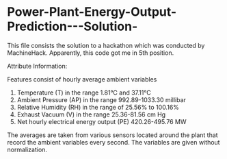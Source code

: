 # Power-Plant-Energy-Output-Prediction---Solution-

This file consists the solution to a hackathon which was conducted by MachineHack. Apparently, this code got me in 5th position.


Attribute Information:

Features consist of hourly average ambient variables

1. Temperature (T) in the range 1.81°C and 37.11°C
2. Ambient Pressure (AP) in the range 992.89-1033.30 millibar
3. Relative Humidity (RH) in the range of 25.56% to 100.16%
4. Exhaust Vacuum (V) in the range 25.36-81.56 cm Hg
5. Net hourly electrical energy output (PE) 420.26-495.76 MW

The averages are taken from various sensors located around the plant that record the ambient variables every second. The variables are given without normalization.

